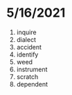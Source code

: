 # 5/16/2021

1. inquire
2. dialect
3. accident
4. identify
5. weed
6. instrument
7. scratch
8. dependent
